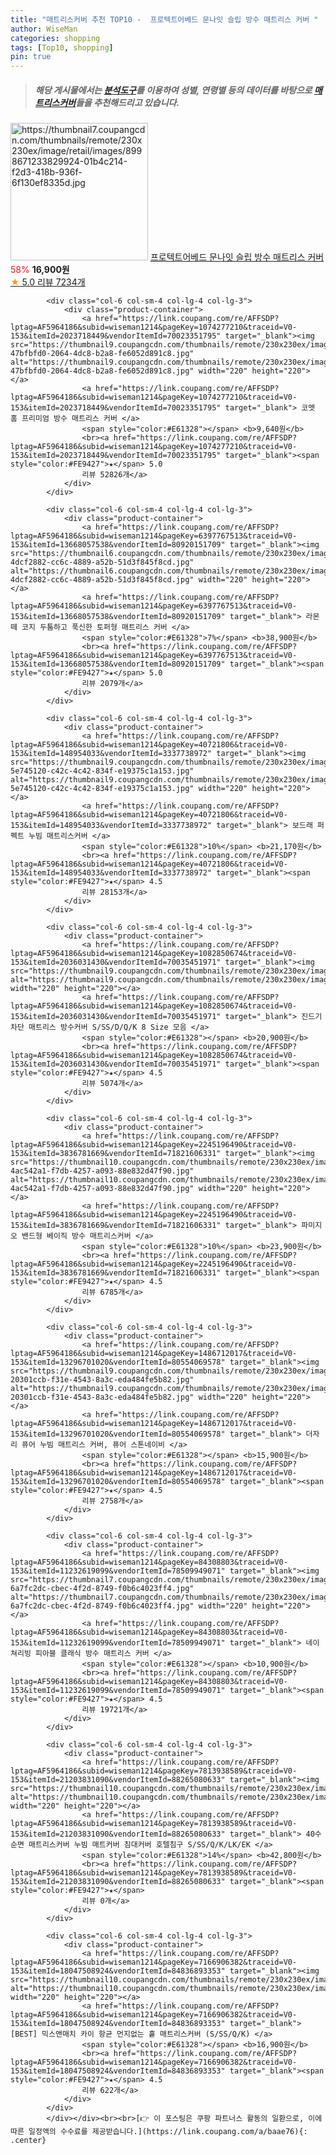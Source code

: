 ```yaml
---
title: "매트리스커버 추천 TOP10 -  프로텍트어베드 문나잇 슬립 방수 매트리스 커버 "
author: WiseMan
categories: shopping
tags: [Top10, shopping]
pin: true
---
```


> ##### 해당 게시물에서는 [**분석도구**](https://itemscout.io/)를 이용하여 **성별**, **연령별** 등의 데이터를 바탕으로 [**매트리스커버**](https://link.coupang.com/a/baae76)들을 추천해드리고 있습니다.
<div class="container"><div class="row">
            <div class="col-6 col-sm-4 col-lg-4 col-lg-3">
                <div class="product-container">
                    <a href="https://link.coupang.com/re/AFFSDP?lptag=AF5964186&subid=wiseman1214&pageKey=6122157152&traceid=V0-153&itemId=16937512151&vendorItemId=84115118801" target="_blank"><img src="https://thumbnail7.coupangcdn.com/thumbnails/remote/230x230ex/image/retail/images/8998671233829924-01b4c214-f2d3-418b-936f-6f130ef8335d.jpg" alt="https://thumbnail7.coupangcdn.com/thumbnails/remote/230x230ex/image/retail/images/8998671233829924-01b4c214-f2d3-418b-936f-6f130ef8335d.jpg" width="220" height="220"></a>
                    <a href="https://link.coupang.com/re/AFFSDP?lptag=AF5964186&subid=wiseman1214&pageKey=6122157152&traceid=V0-153&itemId=16937512151&vendorItemId=84115118801" target="_blank"> 프로텍트어베드 문나잇 슬립 방수 매트리스 커버 </a>
                    <span style="color:#E61328">58%</span> <b>16,900원</b>
                    <br><a href="https://link.coupang.com/re/AFFSDP?lptag=AF5964186&subid=wiseman1214&pageKey=6122157152&traceid=V0-153&itemId=16937512151&vendorItemId=84115118801" target="_blank"><span style="color:#FE9427">★</span> 5.0
                    리뷰 7234개</a>
                </div>
            </div>
            
            <div class="col-6 col-sm-4 col-lg-4 col-lg-3">
                <div class="product-container">
                    <a href="https://link.coupang.com/re/AFFSDP?lptag=AF5964186&subid=wiseman1214&pageKey=1074277210&traceid=V0-153&itemId=2023718449&vendorItemId=70023351795" target="_blank"><img src="https://thumbnail9.coupangcdn.com/thumbnails/remote/230x230ex/image/retail/images/681471480754163-47bfbfd0-2064-4dc8-b2a8-fe6052d891c8.jpg" alt="https://thumbnail9.coupangcdn.com/thumbnails/remote/230x230ex/image/retail/images/681471480754163-47bfbfd0-2064-4dc8-b2a8-fe6052d891c8.jpg" width="220" height="220"></a>
                    <a href="https://link.coupang.com/re/AFFSDP?lptag=AF5964186&subid=wiseman1214&pageKey=1074277210&traceid=V0-153&itemId=2023718449&vendorItemId=70023351795" target="_blank"> 코멧 홈 프리미엄 방수 매트리스 커버 </a>
                    <span style="color:#E61328"></span> <b>9,640원</b>
                    <br><a href="https://link.coupang.com/re/AFFSDP?lptag=AF5964186&subid=wiseman1214&pageKey=1074277210&traceid=V0-153&itemId=2023718449&vendorItemId=70023351795" target="_blank"><span style="color:#FE9427">★</span> 5.0
                    리뷰 52826개</a>
                </div>
            </div>
            
            <div class="col-6 col-sm-4 col-lg-4 col-lg-3">
                <div class="product-container">
                    <a href="https://link.coupang.com/re/AFFSDP?lptag=AF5964186&subid=wiseman1214&pageKey=6397767513&traceid=V0-153&itemId=13668057538&vendorItemId=80920151709" target="_blank"><img src="https://thumbnail6.coupangcdn.com/thumbnails/remote/230x230ex/image/retail/images/6857181760458111-4dcf2882-cc6c-4889-a52b-51d3f845f8cd.jpg" alt="https://thumbnail6.coupangcdn.com/thumbnails/remote/230x230ex/image/retail/images/6857181760458111-4dcf2882-cc6c-4889-a52b-51d3f845f8cd.jpg" width="220" height="220"></a>
                    <a href="https://link.coupang.com/re/AFFSDP?lptag=AF5964186&subid=wiseman1214&pageKey=6397767513&traceid=V0-153&itemId=13668057538&vendorItemId=80920151709" target="_blank"> 라몬떼 코지 두툼하고 푹신한 토퍼형 매트리스 커버 </a>
                    <span style="color:#E61328">7%</span> <b>38,900원</b>
                    <br><a href="https://link.coupang.com/re/AFFSDP?lptag=AF5964186&subid=wiseman1214&pageKey=6397767513&traceid=V0-153&itemId=13668057538&vendorItemId=80920151709" target="_blank"><span style="color:#FE9427">★</span> 5.0
                    리뷰 2079개</a>
                </div>
            </div>
            
            <div class="col-6 col-sm-4 col-lg-4 col-lg-3">
                <div class="product-container">
                    <a href="https://link.coupang.com/re/AFFSDP?lptag=AF5964186&subid=wiseman1214&pageKey=40721806&traceid=V0-153&itemId=148954033&vendorItemId=3337738972" target="_blank"><img src="https://thumbnail9.coupangcdn.com/thumbnails/remote/230x230ex/image/retail/images/377609793927673-5e745120-c42c-4c42-834f-e19375c1a153.jpg" alt="https://thumbnail9.coupangcdn.com/thumbnails/remote/230x230ex/image/retail/images/377609793927673-5e745120-c42c-4c42-834f-e19375c1a153.jpg" width="220" height="220"></a>
                    <a href="https://link.coupang.com/re/AFFSDP?lptag=AF5964186&subid=wiseman1214&pageKey=40721806&traceid=V0-153&itemId=148954033&vendorItemId=3337738972" target="_blank"> 보드래 퍼펙트 누빔 매트리스커버 </a>
                    <span style="color:#E61328">10%</span> <b>21,170원</b>
                    <br><a href="https://link.coupang.com/re/AFFSDP?lptag=AF5964186&subid=wiseman1214&pageKey=40721806&traceid=V0-153&itemId=148954033&vendorItemId=3337738972" target="_blank"><span style="color:#FE9427">★</span> 4.5
                    리뷰 28153개</a>
                </div>
            </div>
            
            <div class="col-6 col-sm-4 col-lg-4 col-lg-3">
                <div class="product-container">
                    <a href="https://link.coupang.com/re/AFFSDP?lptag=AF5964186&subid=wiseman1214&pageKey=1082850674&traceid=V0-153&itemId=2036031430&vendorItemId=70035451971" target="_blank"><img src="https://thumbnail9.coupangcdn.com/thumbnails/remote/230x230ex/image/vendor_inventory/344f/79d70f70567cba7322ca28d63ac282ef9a3a45f3622fd65e272bc97db7f0.jpg" alt="https://thumbnail9.coupangcdn.com/thumbnails/remote/230x230ex/image/vendor_inventory/344f/79d70f70567cba7322ca28d63ac282ef9a3a45f3622fd65e272bc97db7f0.jpg" width="220" height="220"></a>
                    <a href="https://link.coupang.com/re/AFFSDP?lptag=AF5964186&subid=wiseman1214&pageKey=1082850674&traceid=V0-153&itemId=2036031430&vendorItemId=70035451971" target="_blank"> 진드기차단 매트리스 방수커버 S/SS/D/Q/K 8 Size 모음 </a>
                    <span style="color:#E61328"></span> <b>20,900원</b>
                    <br><a href="https://link.coupang.com/re/AFFSDP?lptag=AF5964186&subid=wiseman1214&pageKey=1082850674&traceid=V0-153&itemId=2036031430&vendorItemId=70035451971" target="_blank"><span style="color:#FE9427">★</span> 4.5
                    리뷰 5074개</a>
                </div>
            </div>
            
            <div class="col-6 col-sm-4 col-lg-4 col-lg-3">
                <div class="product-container">
                    <a href="https://link.coupang.com/re/AFFSDP?lptag=AF5964186&subid=wiseman1214&pageKey=2245196490&traceid=V0-153&itemId=3836781669&vendorItemId=71821606331" target="_blank"><img src="https://thumbnail10.coupangcdn.com/thumbnails/remote/230x230ex/image/retail/images/2708306219503140-4ac542a1-f7db-4257-a093-88e832d47f90.jpg" alt="https://thumbnail10.coupangcdn.com/thumbnails/remote/230x230ex/image/retail/images/2708306219503140-4ac542a1-f7db-4257-a093-88e832d47f90.jpg" width="220" height="220"></a>
                    <a href="https://link.coupang.com/re/AFFSDP?lptag=AF5964186&subid=wiseman1214&pageKey=2245196490&traceid=V0-153&itemId=3836781669&vendorItemId=71821606331" target="_blank"> 파미지오 밴드형 베이직 방수 매트리스커버 </a>
                    <span style="color:#E61328">10%</span> <b>23,900원</b>
                    <br><a href="https://link.coupang.com/re/AFFSDP?lptag=AF5964186&subid=wiseman1214&pageKey=2245196490&traceid=V0-153&itemId=3836781669&vendorItemId=71821606331" target="_blank"><span style="color:#FE9427">★</span> 4.5
                    리뷰 6785개</a>
                </div>
            </div>
            
            <div class="col-6 col-sm-4 col-lg-4 col-lg-3">
                <div class="product-container">
                    <a href="https://link.coupang.com/re/AFFSDP?lptag=AF5964186&subid=wiseman1214&pageKey=1486712017&traceid=V0-153&itemId=13296701020&vendorItemId=80554069578" target="_blank"><img src="https://thumbnail9.coupangcdn.com/thumbnails/remote/230x230ex/image/retail/images/2846302258764392-20301ccb-f31e-4543-8a3c-eda484fe5b82.jpg" alt="https://thumbnail9.coupangcdn.com/thumbnails/remote/230x230ex/image/retail/images/2846302258764392-20301ccb-f31e-4543-8a3c-eda484fe5b82.jpg" width="220" height="220"></a>
                    <a href="https://link.coupang.com/re/AFFSDP?lptag=AF5964186&subid=wiseman1214&pageKey=1486712017&traceid=V0-153&itemId=13296701020&vendorItemId=80554069578" target="_blank"> 더자리 퓨어 누빔 매트리스 커버, 퓨어 스톤네이비 </a>
                    <span style="color:#E61328"></span> <b>15,900원</b>
                    <br><a href="https://link.coupang.com/re/AFFSDP?lptag=AF5964186&subid=wiseman1214&pageKey=1486712017&traceid=V0-153&itemId=13296701020&vendorItemId=80554069578" target="_blank"><span style="color:#FE9427">★</span> 4.5
                    리뷰 2758개</a>
                </div>
            </div>
            
            <div class="col-6 col-sm-4 col-lg-4 col-lg-3">
                <div class="product-container">
                    <a href="https://link.coupang.com/re/AFFSDP?lptag=AF5964186&subid=wiseman1214&pageKey=84308803&traceid=V0-153&itemId=11232619099&vendorItemId=78509949071" target="_blank"><img src="https://thumbnail7.coupangcdn.com/thumbnails/remote/230x230ex/image/retail/images/368397183561429-6a7fc2dc-cbec-4f2d-8749-f0b6c4023ff4.jpg" alt="https://thumbnail7.coupangcdn.com/thumbnails/remote/230x230ex/image/retail/images/368397183561429-6a7fc2dc-cbec-4f2d-8749-f0b6c4023ff4.jpg" width="220" height="220"></a>
                    <a href="https://link.coupang.com/re/AFFSDP?lptag=AF5964186&subid=wiseman1214&pageKey=84308803&traceid=V0-153&itemId=11232619099&vendorItemId=78509949071" target="_blank"> 네이쳐리빙 피아블 클래식 방수 매트리스 커버 </a>
                    <span style="color:#E61328"></span> <b>10,900원</b>
                    <br><a href="https://link.coupang.com/re/AFFSDP?lptag=AF5964186&subid=wiseman1214&pageKey=84308803&traceid=V0-153&itemId=11232619099&vendorItemId=78509949071" target="_blank"><span style="color:#FE9427">★</span> 4.5
                    리뷰 19721개</a>
                </div>
            </div>
            
            <div class="col-6 col-sm-4 col-lg-4 col-lg-3">
                <div class="product-container">
                    <a href="https://link.coupang.com/re/AFFSDP?lptag=AF5964186&subid=wiseman1214&pageKey=7813938589&traceid=V0-153&itemId=21203831090&vendorItemId=88265080633" target="_blank"><img src="https://thumbnail10.coupangcdn.com/thumbnails/remote/230x230ex/image/vendor_inventory/f29a/f50430c16bf540792b9e1b083e8ca5c296fb51cbd794ed90bbba2f5c8a8a.jpg" alt="https://thumbnail10.coupangcdn.com/thumbnails/remote/230x230ex/image/vendor_inventory/f29a/f50430c16bf540792b9e1b083e8ca5c296fb51cbd794ed90bbba2f5c8a8a.jpg" width="220" height="220"></a>
                    <a href="https://link.coupang.com/re/AFFSDP?lptag=AF5964186&subid=wiseman1214&pageKey=7813938589&traceid=V0-153&itemId=21203831090&vendorItemId=88265080633" target="_blank"> 40수 순면 매트리스커버 누빔 매트커버 침대커버 호텔침구 S/SS/Q/K/LK/EK </a>
                    <span style="color:#E61328">14%</span> <b>42,800원</b>
                    <br><a href="https://link.coupang.com/re/AFFSDP?lptag=AF5964186&subid=wiseman1214&pageKey=7813938589&traceid=V0-153&itemId=21203831090&vendorItemId=88265080633" target="_blank"><span style="color:#FE9427">★</span> 
                    리뷰 0개</a>
                </div>
            </div>
            
            <div class="col-6 col-sm-4 col-lg-4 col-lg-3">
                <div class="product-container">
                    <a href="https://link.coupang.com/re/AFFSDP?lptag=AF5964186&subid=wiseman1214&pageKey=7166906382&traceid=V0-153&itemId=18047508924&vendorItemId=84836893353" target="_blank"><img src="https://thumbnail10.coupangcdn.com/thumbnails/remote/230x230ex/image/vendor_inventory/49ea/208136a0508ea30c781467db23afbc4ec847903d032cd46a33cc127e82ed.jpg" alt="https://thumbnail10.coupangcdn.com/thumbnails/remote/230x230ex/image/vendor_inventory/49ea/208136a0508ea30c781467db23afbc4ec847903d032cd46a33cc127e82ed.jpg" width="220" height="220"></a>
                    <a href="https://link.coupang.com/re/AFFSDP?lptag=AF5964186&subid=wiseman1214&pageKey=7166906382&traceid=V0-153&itemId=18047508924&vendorItemId=84836893353" target="_blank"> [BEST] 믹스앤매치 카이 항균 먼지없는 홑 매트리스커버 (S/SS/Q/K) </a>
                    <span style="color:#E61328"></span> <b>16,900원</b>
                    <br><a href="https://link.coupang.com/re/AFFSDP?lptag=AF5964186&subid=wiseman1214&pageKey=7166906382&traceid=V0-153&itemId=18047508924&vendorItemId=84836893353" target="_blank"><span style="color:#FE9427">★</span> 4.5
                    리뷰 622개</a>
                </div>
            </div>
            </div></div><br><br>[👉 이 포스팅은 쿠팡 파트너스 활동의 일환으로, 이에 따른 일정액의 수수료를 제공받습니다.](https://link.coupang.com/a/baae76){: .center}